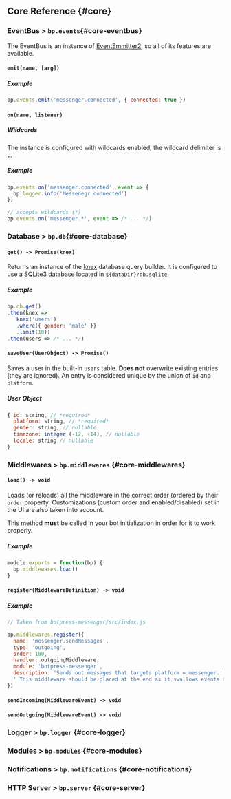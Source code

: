 ## Core Reference {#core}

### EventBus > `bp.events`{#core-eventbus}

The EventBus is an instance of [EventEmmitter2](https://github.com/asyncly/EventEmitter2), so all of its features are available. 

#### `emit(name, [arg])`

##### Example

```js
bp.events.emit('messenger.connected', { connected: true })
```

#### `on(name, listener)`

##### Wildcards

The instance is configured with wildcards enabled, the wildcard delimiter is **`.`**.

##### Example
```js
bp.events.on('messenger.connected', event => {
  bp.logger.info('Messenegr connected')
})

// accepts wildcards (*)
bp.events.on('messenger.*', event => /* ... */)
```

### Database > `bp.db`{#core-database}

#### `get() -> Promise(knex)`

Returns an instance of the [knex](http://knexjs.org/) database query builder. It is configured to use a SQLite3 database located in `${dataDir}/db.sqlite`.

##### Example

```js
bp.db.get()
.then(knex => 
   knex('users')
   .where({ gender: 'male' }}
   .limit(10))
.then(users => /* ... */)
```

#### `saveUser(UserObject) -> Promise()`

Saves a user in the built-in `users` table. **Does not** overwrite existing entries (they are ignored). An entry is considered unique by the union of `id` and `platform`.

##### User Object

```js
{ id: string, // *required*
  platform: string, // *required*
  gender: string, // nullable
  timezone: integer (-12, +14), // nullable
  locale: string // nullable
}
```

### Middlewares > `bp.middlewares` {#core-middlewares}

#### `load() -> void`

Loads (or reloads) all the middleware in the correct order (ordered by their `order` property. Customizations (custom order and enabled/disabled) set in the UI are also taken into account.

This method **must** be called in your bot initialization in order for it to work properly.

##### Example

```js
module.exports = function(bp) {
  bp.middlewares.load()
}
```

#### `register(MiddlewareDefinition) -> void`

##### Example

```js
// Taken from botpress-messenger/src/index.js

bp.middlewares.register({
  name: 'messenger.sendMessages',
  type: 'outgoing',
  order: 100,
  handler: outgoingMiddleware,
  module: 'botpress-messenger',
  description: 'Sends out messages that targets platform = messenger.' +
  ' This middleware should be placed at the end as it swallows events once sent.'
})
```

#### `sendIncoming(MiddlewareEvent) -> void`
#### `sendOutgoing(MiddlewareEvent) -> void`

### Logger > `bp.logger` {#core-logger}

### Modules > `bp.modules` {#core-modules}

### Notifications > `bp.notifications` {#core-notifications}

### HTTP Server > `bp.server` {#core-server}

